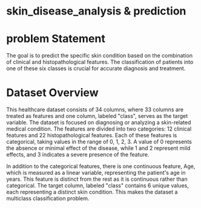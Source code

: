 # skin_disease_analysis & prediction

# problem Statement
 The goal is to predict the specific skin condition based on the combination of clinical and histopathological features. The classification of patients into one of these six classes is crucial for accurate diagnosis and treatment.

 # Dataset Overview
 This healthcare dataset consists of 34 columns, where 33 columns are treated as features and one column, labeled "class", serves as the target variable. The dataset is focused on diagnosing or analyzing a skin-related medical condition. The features are divided into two categories: 12 clinical features and 22 histopathological features. Each of these features is categorical, taking values in the range of 0, 1, 2, 3. A value of 0 represents the absence or minimal effect of the disease, while 1 and 2 represent mild effects, and 3 indicates a severe presence of the feature.

In addition to the categorical features, there is one continuous feature, Age, which is measured as a linear variable, representing the patient's age in years. This feature is distinct from the rest as it is continuous rather than categorical.
The target column, labeled "class" contains 6 unique values, each representing a distinct skin condition. This makes the dataset a multiclass classification problem.

